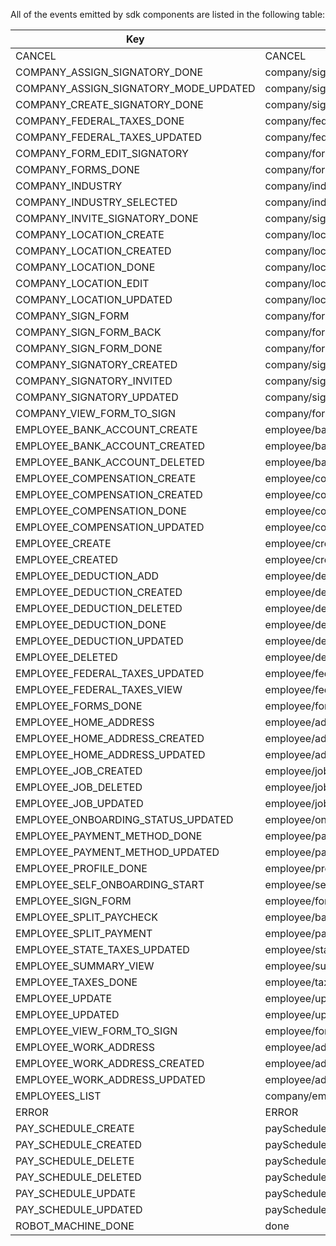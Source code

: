<!--Generated file: do not modify-->

All of the events emitted by sdk components are listed in the following table:

| Key                                   | Value                                         |
| ------------------------------------- | --------------------------------------------- |
| CANCEL                                | CANCEL                                        |
| COMPANY_ASSIGN_SIGNATORY_DONE         | company/signatory/assignSignatory/done        |
| COMPANY_ASSIGN_SIGNATORY_MODE_UPDATED | company/signatory/assignSignatory/modeUpdated |
| COMPANY_CREATE_SIGNATORY_DONE         | company/signatory/createSignatory/done        |
| COMPANY_FEDERAL_TAXES_DONE            | company/federalTaxes/done                     |
| COMPANY_FEDERAL_TAXES_UPDATED         | company/federalTaxes/updated                  |
| COMPANY_FORM_EDIT_SIGNATORY           | company/forms/editSignatory                   |
| COMPANY_FORMS_DONE                    | company/forms/done                            |
| COMPANY_INDUSTRY                      | company/industry                              |
| COMPANY_INDUSTRY_SELECTED             | company/industry/selected                     |
| COMPANY_INVITE_SIGNATORY_DONE         | company/signatory/inviteSignatory/done        |
| COMPANY_LOCATION_CREATE               | company/location/add                          |
| COMPANY_LOCATION_CREATED              | company/location/add/done                     |
| COMPANY_LOCATION_DONE                 | company/location/done                         |
| COMPANY_LOCATION_EDIT                 | company/location/edit                         |
| COMPANY_LOCATION_UPDATED              | company/location/edit/done                    |
| COMPANY_SIGN_FORM                     | company/forms/sign/signForm                   |
| COMPANY_SIGN_FORM_BACK                | company/forms/sign/back                       |
| COMPANY_SIGN_FORM_DONE                | company/forms/sign/done                       |
| COMPANY_SIGNATORY_CREATED             | company/signatory/created                     |
| COMPANY_SIGNATORY_INVITED             | company/signatory/invited                     |
| COMPANY_SIGNATORY_UPDATED             | company/signatory/updated                     |
| COMPANY_VIEW_FORM_TO_SIGN             | company/forms/view                            |
| EMPLOYEE_BANK_ACCOUNT_CREATE          | employee/bankAccount/create                   |
| EMPLOYEE_BANK_ACCOUNT_CREATED         | employee/bankAccount/created                  |
| EMPLOYEE_BANK_ACCOUNT_DELETED         | employee/bankAccount/deleted                  |
| EMPLOYEE_COMPENSATION_CREATE          | employee/compensations/create                 |
| EMPLOYEE_COMPENSATION_CREATED         | employee/compensations/created                |
| EMPLOYEE_COMPENSATION_DONE            | employee/compensations/done                   |
| EMPLOYEE_COMPENSATION_UPDATED         | employee/compensations/updated                |
| EMPLOYEE_CREATE                       | employee/create                               |
| EMPLOYEE_CREATED                      | employee/created                              |
| EMPLOYEE_DEDUCTION_ADD                | employee/deductions/add                       |
| EMPLOYEE_DEDUCTION_CREATED            | employee/deductions/created                   |
| EMPLOYEE_DEDUCTION_DELETED            | employee/deductions/deleted                   |
| EMPLOYEE_DEDUCTION_DONE               | employee/deductions/done                      |
| EMPLOYEE_DEDUCTION_UPDATED            | employee/deductions/updated                   |
| EMPLOYEE_DELETED                      | employee/deleted                              |
| EMPLOYEE_FEDERAL_TAXES_UPDATED        | employee/federalTaxes/updated                 |
| EMPLOYEE_FEDERAL_TAXES_VIEW           | employee/federalTaxes/view                    |
| EMPLOYEE_FORMS_DONE                   | employee/forms/done                           |
| EMPLOYEE_HOME_ADDRESS                 | employee/addresses/home                       |
| EMPLOYEE_HOME_ADDRESS_CREATED         | employee/addresses/home/created               |
| EMPLOYEE_HOME_ADDRESS_UPDATED         | employee/addresses/home/updated               |
| EMPLOYEE_JOB_CREATED                  | employee/job/created                          |
| EMPLOYEE_JOB_DELETED                  | employee/job/deleted                          |
| EMPLOYEE_JOB_UPDATED                  | employee/job/updated                          |
| EMPLOYEE_ONBOARDING_STATUS_UPDATED    | employee/onboardingStatus/updated             |
| EMPLOYEE_PAYMENT_METHOD_DONE          | employee/paymentMethod/done                   |
| EMPLOYEE_PAYMENT_METHOD_UPDATED       | employee/paymentMethod/updated                |
| EMPLOYEE_PROFILE_DONE                 | employee/profile/done                         |
| EMPLOYEE_SELF_ONBOARDING_START        | employee/selfOnboarding/start                 |
| EMPLOYEE_SIGN_FORM                    | employee/forms/sign                           |
| EMPLOYEE_SPLIT_PAYCHECK               | employee/bankAccount/split                    |
| EMPLOYEE_SPLIT_PAYMENT                | employee/paymentMethod/split                  |
| EMPLOYEE_STATE_TAXES_UPDATED          | employee/stateTaxes/updated                   |
| EMPLOYEE_SUMMARY_VIEW                 | employee/summary                              |
| EMPLOYEE_TAXES_DONE                   | employee/taxes/done                           |
| EMPLOYEE_UPDATE                       | employee/update                               |
| EMPLOYEE_UPDATED                      | employee/updated                              |
| EMPLOYEE_VIEW_FORM_TO_SIGN            | employee/forms/view                           |
| EMPLOYEE_WORK_ADDRESS                 | employee/addresses/work                       |
| EMPLOYEE_WORK_ADDRESS_CREATED         | employee/addresses/work/created               |
| EMPLOYEE_WORK_ADDRESS_UPDATED         | employee/addresses/work/updated               |
| EMPLOYEES_LIST                        | company/employees                             |
| ERROR                                 | ERROR                                         |
| PAY_SCHEDULE_CREATE                   | paySchedule/create                            |
| PAY_SCHEDULE_CREATED                  | paySchedule/created                           |
| PAY_SCHEDULE_DELETE                   | paySchedule/delete                            |
| PAY_SCHEDULE_DELETED                  | paySchedule/deleted                           |
| PAY_SCHEDULE_UPDATE                   | paySchedule/update                            |
| PAY_SCHEDULE_UPDATED                  | paySchedule/updated                           |
| ROBOT_MACHINE_DONE                    | done                                          |

